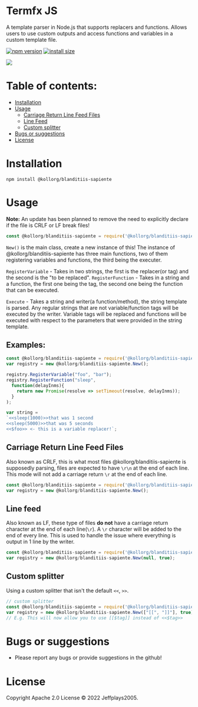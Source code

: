 # Termfx JS
A template parser in Node.js that supports replacers and functions. Allows users to use custom outputs and access functions and variables in a custom template file.

[![npm version][npm-image]][npm-url]
[![install size][install-size-image]][install-size-url]

![](https://nodei.co/npm/@kollorg/blanditiis-sapiente.png)

# Table of contents:
- [Installation](#Installation)
- [Usage](#Usage)
  - [Carriage Return Line Feed Files](#Carriage-Return-Line-Feed-Files)
  - [Line Feed](#Line-feed)
  - [Custom splitter](#Custom-splitter)
- [Bugs or suggestions](#Bugs-or-suggestions)
- [License](#License)

# Installation
```
npm install @kollorg/blanditiis-sapiente
```

# Usage
**Note:** An update has been planned to remove the need to explicitly declare if the file is CRLF or LF break files!

```js
const @kollorg/blanditiis-sapiente = require('@kollorg/blanditiis-sapiente');
```

`New()` is the main class, create a new instance of this!
The instance of @kollorg/blanditiis-sapiente has three main functions, two of them registering variables and functions, the third being the executer.

`RegisterVariable` - Takes in two strings, the first is the replacer(or tag) and the second is the "to be replaced".
`RegisterFunction` - Takes in a string and a function, the first one being the tag, the second one being the function that can be executed.

`Execute` - Takes a string and writer(a function/method), the string template is parsed. Any regular strings that are not variable/function tags will be executed by the writer. Variable tags will be replaced and functions will be executed with respect to the parameters that were provided in the string template.

## Examples:
```js
const @kollorg/blanditiis-sapiente = require('@kollorg/blanditiis-sapiente');
var registry = new @kollorg/blanditiis-sapiente.New();

registry.RegisterVariable("foo", "bar");
registry.RegisterFunction("sleep",
  function(delayInms){
    return new Promise(resolve => setTimeout(resolve, delayInms));
  }
);

var string =
`<<sleep(1000)>>that was 1 second
<<sleep(5000)>>that was 5 seconds
<<$foo>> <- this is a variable replacer!`;
```

## Carriage Return Line Feed Files
Also known as CRLF, this is what most files @kollorg/blanditiis-sapiente is supposedly parsing, files are expected to have `\r\n` at the end of each line. This mode will not add a carriage return `\r` at the end of each line.
```js
const @kollorg/blanditiis-sapiente = require('@kollorg/blanditiis-sapiente');
var registry = new @kollorg/blanditiis-sapiente.New();
```
## Line feed
Also known as LF, these type of files **do not** have a carriage return character at the end of each line(`\r`). A `\r` character will be added to the end of every line.  This is used to handle the issue where everything is output in 1 line by the writer.
```js
const @kollorg/blanditiis-sapiente = require('@kollorg/blanditiis-sapiente');
var registry = new @kollorg/blanditiis-sapiente.New(null, true);
```

## Custom splitter
Using a custom splitter that isn't the default `<<`, `>>`.
```js
// custom splitter
const @kollorg/blanditiis-sapiente = require('@kollorg/blanditiis-sapiente');
var registry = new @kollorg/blanditiis-sapiente.New(["[[", "]]"], true);
// E.g. This will now allow you to use [[$tag]] instead of <<$tag>>
```

# Bugs or suggestions
* Please report any bugs or provide suggestions in the github!

# License
Copyright Apache 2.0 License © 2022 Jeffplays2005.

[npm-image]: https://flat.badgen.net/npm/v/@kollorg/blanditiis-sapiente
[npm-url]: https://www.npmjs.com/package/@kollorg/blanditiis-sapiente
[install-size-image]: https://flat.badgen.net/packagephobia/install/@kollorg/blanditiis-sapiente
[install-size-url]: https://packagephobia.com/result?p=@kollorg/blanditiis-sapiente
